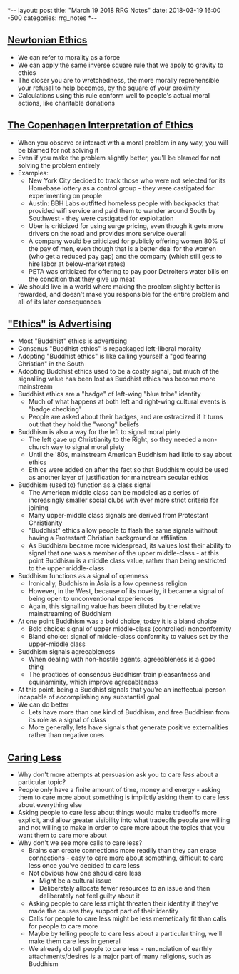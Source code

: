 *--
layout: post
title: "March 19 2018 RRG Notes"
date: 2018-03-19 16:00 -500
categories: rrg_notes
*--

## [Newtonian Ethics](http://slatestarcodex.com/2013/05/17/newtonian-ethics/)
* We can refer to morality as a force
* We can apply the same inverse square rule that we apply to gravity to ethics
* The closer you are to wretchedness, the more morally reprehensible your refusal to help becomes, by the square of your proximity
* Calculations using this rule conform well to people's actual moral actions, like charitable donations

## [The Copenhagen Interpretation of Ethics](https://blog.jaibot.com/the-copenhagen-interpretation-of-ethics/)
* When you observe or interact with a moral problem in any way, you will be blamed for not solving it
* Even if you make the problem slightly better, you'll be blamed for not solving the problem entirely
* Examples:
    * New York City decided to track those who were not selected for its Homebase lottery as a control group - they were castigated for experimenting on people
    * Austin: BBH Labs outfitted homeless people with backpacks that provided wifi service and paid them to wander around South by Southwest - they were castigated for exploitation
    * Uber is criticized for using surge pricing, even though it gets more drivers on the road and provides more service overall
    * A company would be criticized for publicly offering women 80% of the pay of men, even though that is a better deal for the women (who get a reduced pay gap) and the company (which still gets to hire labor at below-market rates)
    * PETA was criticized for offering to pay poor Detroiters water bills on the condition that they give up meat
* We should live in a world where making the problem slightly better is rewarded, and doesn't make you responsible for the entire problem and all of its later consequences

## ["Ethics" is Advertising](https://vividness.live/2015/10/05/buddhist-ethics-is-advertising/)
* Most "Buddhist" ethics is advertising
* Consenus "Buddhist ethics" is repackaged left-liberal morality
* Adopting "Buddhist ethics" is like calling yourself a "god fearing Christian" in the South
* Adopting Buddhist ethics used to be a costly signal, but much of the signalling value has been lost as Buddhist ethics has become more mainstream
* Buddhist ethics are a "badge" of left-wing "blue tribe" identity
    * Much of what happens at both left and right-wing cultural events is "badge checking"
    * People are asked about their badges, and are ostracized if it turns out that they hold the "wrong" beliefs
* Buddhism is also a way for the left to signal moral piety
    * The left gave up Christianity to the Right, so they needed a non-church way to signal moral piety
    * Until the '80s, mainstream American Buddhism had little to say about ethics
    * Ethics were added on after the fact so that Buddhism could be used as another layer of justification for mainstream secular ethics
* Buddhism (used to) function as a class signal
    * The American middle class can be modeled as a series of increasingly smaller social clubs with ever more strict criteria for joining
    * Many upper-middle class signals are derived from Protestant Christianity
    * "Buddhist" ethics allow people to flash the same signals without having a Protestant Christian background or affiliation
    * As Buddhism became more widespread, its values lost their ability to signal that one was a member of the upper middle-class - at this point Buddhism is a middle class value, rather than being restricted to the upper middle-class
* Buddhism functions as a signal of openness
    * Ironically, Buddhism in Asia is a *low* openness religion
    * However, in the West, because of its novelty, it became a signal of being open to unconventional experiences
    * Again, this signalling value has been diluted by the relative mainstreaming of Buddhism
* At one point Buddhism was a bold choice; today it is a bland choice
    * Bold choice: signal of upper middle-class (controlled) nonconformity
    * Bland choice: signal of middle-class conformity to values set by the upper-middle class
* Buddhism signals agreeableness
    * When dealing with non-hostile agents, agreeableness is a good thing
    * The practices of consensus Buddhism train pleasantness and equinaminity, which improve agreeableness
* At this point, being a Buddhist signals that you're an ineffectual person incapable of accomplishing any substantial goal
* We can do better
    * Lets have more than one kind of Buddhism, and free Buddhism from its role as a signal of class
    * More generally, lets have signals that generate positive externalities rather than negative ones

## [Caring Less](https://eukaryotewritesblog.com/2018/03/13/caring-less/)
* Why don't more attempts at persuasion ask you to care *less* about a particular topic?
* People only have a finite amount of time, money and energy - asking them to care more about something is implictly asking them to care less about everything else
* Asking people to care less about things would make tradeoffs more explicit, and allow greater visibility into what tradeoffs people are willing and not willing to make in order to care more about the topics that you want them to care more about
* Why don't we see more calls to care less?
    * Brains can create connections more readily than they can erase connections - easy to care more about something, difficult to care less once you've decided to care less
    * Not obvious how one should care less
        * Might be a cultural issue
        * Deliberately allocate fewer resources to an issue and then deliberately not feel guilty about it
    * Asking people to care less might threaten their identity if they've made the causes they support part of their identity
    * Calls for people to care less might be less memetically fit than calls for people to care more
    * Maybe by telling people to care less about a particular thing, we'll make them care less in general
    * We already do tell people to care less - renunciation of earthly attachments/desires is a major part of many religions, such as Buddhism
